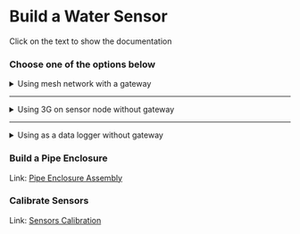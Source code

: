 # Build a Water Sensor

Click on the text to show the documentation

### Choose one of the options below

<details>
<summary>Using mesh network with a gateway</summary>
<br>

This is an option using mesh network where 3G signal is not available/stable on the water.

A gateway is required to relay the data from node to server.

## Build Sensor Node

Link: [Build EndNode](Documentation/Water_Sensor/Build_EndNode.md)

### Connect LoRa Module

**LoRA:**

- Total 7 pins on the chip: Used Tx, Rx, Vcc and GND <u>(IGNORE SET, AUX and EN pins)</u>.
- Connect the Vcc of LoRA with the 5V of Arduino. Secondly, GND of LoRA with GND
- Connect LoRA Tx with Arduino A4
- Connect LoRA Rx with Arduino A5

<img src="Documentation/Pictures/water_arduino/Water_Sensor_End_Node_2023_bb_LoRa.png">

## Build Gateway

Link: [Build Gateway](Documentation/Water_Sensor/Build_Gateway.md)

Link: [Gateway Enclosure](Documentation/Water_Sensor/Gateway_Enclosure_Assembly.md)

## Flash firmware for Nodes

### remoteConfig.h

Follow the following example to config the sensor node

The remoteConfig.h file should be in your Arduino Library folder `Arduino/libraries/re-moteConfig/remoteConfig.h`

[Mesh remoteConfig.h](Water_Sensor/Libraries/re-moteConfig/Example/meshNode.h)

### Flash

Link: [Flash firmware](Documentation/Water_Sensor/Flash_firmware.md)

## Flash firmware for Gateway

### remoteConfig.h

Follow the following example to config the gateway node

The remoteConfig.h file should be in your Arduino Library folder `Arduino/libraries/re-moteConfig/remoteConfig.h`

[Mesh remoteConfig.h](Water_Sensor/Libraries/re-moteConfig/Example/meshNode.h)

### Flash

Link: [Flash firmware](Documentation/Water_Sensor/Flash_firmware.md)

</details>

---

<details>
<summary>Using 3G on sensor node without gateway</summary>
<br>

This is an option using 3G on all sensor nodes where all nodes have 3G signal available and they are far from each other.

Link: [Build EndNode](Documentation/Water_Sensor/Build_EndNode.md)

## Connect 3G Module

**3G Shield:**

- Total 7 pins on the chip: Used Tx, Rx, Vcc and GND <u>(IGNORE SET, AUX and EN pins)</u>.
- Attach 3G Shield to Arduino Mega or only connect the Pins
- Connect 3G Tx with Arduino 11
- Connect 3G Rx with Arduino 10

<img src="Documentation/Pictures/water_arduino/Water_Sensor_End_Node_2023_bb_3g.png">

## Flash firmware for Nodes

### remoteConfig.h

Follow the following example to config the sensor node

The remoteConfig.h file should be in your Arduino Library folder `Arduino/libraries/re-moteConfig/remoteConfig.h`

[3G remoteConfig.h](Water_Sensor/Libraries/re-moteConfig/Example/singleNode.h)

### Flash

Link: [Flash firmware](Documentation/Water_Sensor/Flash_firmware.md)

</details>

---

<details>
<summary>Using as a data logger without gateway</summary>
<br>

This is an option if you do not need real-time data and retrieve data only from an SD card.

Link: [Build EndNode](Documentation/Water_Sensor/Build_EndNode.md)

## Flash firmware for Nodes

### remoteConfig.h

Follow the following example to config the sensor node

The remoteConfig.h file should be in your Arduino Library folder `Arduino/libraries/re-moteConfig/remoteConfig.h`

[dataLogger remoteConfig.h](Water_Sensor/Libraries/re-moteConfig/Example/dataLogger.h)

### Flash

Link: [Flash firmware](Documentation/Water_Sensor/Flash_firmware.md)

</details>

### Build a Pipe Enclosure

Link: [Pipe Enclosure Assembly](Documentation/Water_Sensor/Pipe_Enclosure_Assembly.md)

### Calibrate Sensors

Link: [Sensors Calibration](Documentation/Water_Sensor/Sensors_Calibration.md)